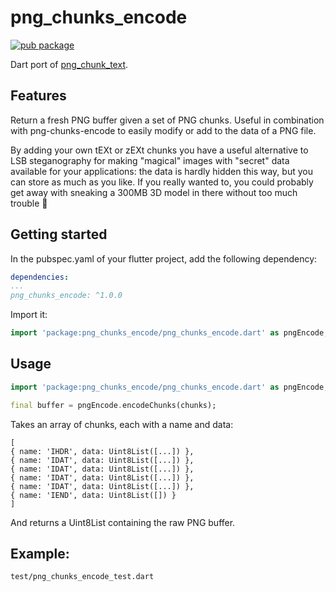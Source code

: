 # png_chunks_encode

[![pub package](https://img.shields.io/pub/v/png_chunks_encode.svg)](https://pub.dev/packages/png_chunks_encode)

Dart port of [png_chunk_text](https://github.com/hughsk/png-chunks-encode).

## Features

Return a fresh PNG buffer given a set of PNG chunks. Useful in combination with png-chunks-encode to
easily modify or add to the data of a PNG file.

By adding your own tEXt or zEXt chunks you have a useful alternative to LSB steganography for
making "magical" images with "secret" data available for your applications: the data is hardly
hidden this way, but you can store as much as you like. If you really wanted to, you could probably
get away with sneaking a 300MB 3D model in there without too much trouble 👻

## Getting started

In the pubspec.yaml of your flutter project, add the following dependency:

```yaml
dependencies:
...
png_chunks_encode: ^1.0.0
```

Import it:

```dart
import 'package:png_chunks_encode/png_chunks_encode.dart' as pngEncode;
```

## Usage

```dart
import 'package:png_chunks_encode/png_chunks_encode.dart' as pngEncode;

final buffer = pngEncode.encodeChunks(chunks);
```

Takes an array of chunks, each with a name and data:
```
[
{ name: 'IHDR', data: Uint8List([...]) },
{ name: 'IDAT', data: Uint8List([...]) },
{ name: 'IDAT', data: Uint8List([...]) },
{ name: 'IDAT', data: Uint8List([...]) },
{ name: 'IDAT', data: Uint8List([...]) },
{ name: 'IEND', data: Uint8List([]) }
]
```
And returns a Uint8List containing the raw PNG buffer.

## Example:

`test/png_chunks_encode_test.dart`